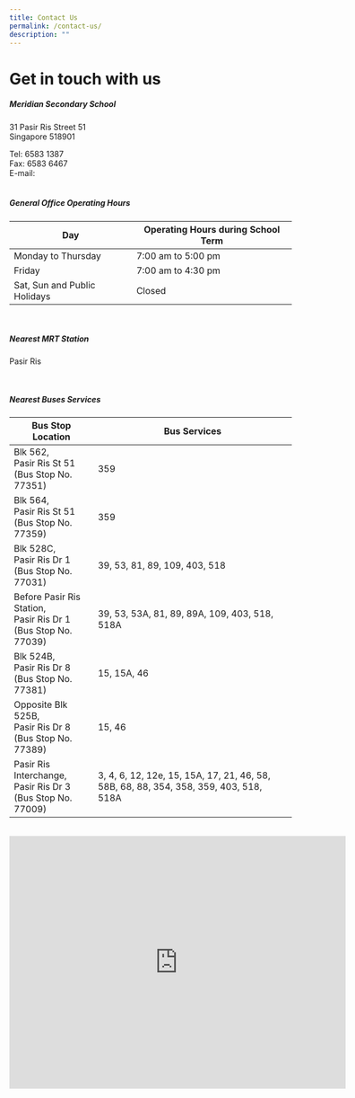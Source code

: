 ```yaml
---
title: Contact Us
permalink: /contact-us/
description: ""
---
```


# Get in touch with us

##### **Meridian Secondary School**
31 Pasir Ris Street 51<br>
Singapore 518901

Tel: 6583 1387 <br>
Fax: 6583 6467 <br>
E-mail:  <br>
<br>
##### **General Office Operating Hours**
| Day | Operating Hours during School Term |
| -------- | -------- |
| Monday to Thursday     | 7:00 am to 5:00 pm   |
| Friday    | 7:00 am to 4:30 pm   |
| Sat, Sun and Public Holidays    | Closed   |

<br>

##### **Nearest MRT Station**
Pasir Ris

<br>

##### **Nearest Buses Services**
| Bus Stop Location | Bus Services |
| -------- | -------- |
| Blk 562, <br> Pasir Ris St 51 <br> (Bus Stop No. 77351)     | 359   |
| Blk 564, <br> Pasir Ris St 51 <br> (Bus Stop No. 77359)     | 359   |
| Blk 528C, <br> Pasir Ris Dr 1 <br> (Bus Stop No. 77031)       | 39, 53, 81, 89, 109, 403, 518   |
| Before Pasir Ris Station, <br> Pasir Ris Dr 1 <br>(Bus Stop No. 77039)    | 39, 53, 53A, 81, 89, 89A, 109, 403, 518, 518A   |
| Blk 524B, <br> Pasir Ris Dr 8 <br> (Bus Stop No. 77381)       | 15, 15A, 46   |
| Opposite Blk 525B, <br> Pasir Ris Dr 8 <br>(Bus Stop No. 77389)    | 15, 46   |
| Pasir Ris Interchange, <br> Pasir Ris Dr 3 <br>(Bus Stop No. 77009)    | 3, 4, 6, 12, 12e, 15, 15A, 17, 21, 46, 58, 58B, 68, 88, 354, 358, 359, 403, 518, 518A   |



<br>
<iframe loading="lazy" allowfullscreen="" style="border:0;" height="450" width="600" src="https://www.google.com/maps/embed?pb=!1m14!1m8!1m3!1d15954.727682743132!2d103.9492665!3d1.3675302!3m2!1i1024!2i768!4f13.1!3m3!1m2!1s0x31da3da8a08e84d9%3A0xee2d8fd46ff8a46e!2sMeridian%20Secondary%20School!5e0!3m2!1sen!2ssg!4v1679991029885!5m2!1sen!2ssg"></iframe>
